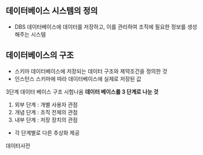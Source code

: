 ## 데이터베이스 시스템의 정의
- DBS 
	데이터베이스에 데이터를 저장하고, 이를 관리하여 조직에 필요한 정보를 생성해주는 시스템

## 데이터베이스의 구조
- 스키마
	데이터베이스에 저장되는 데이터 구조와 제약조건을 정의한 것
- 인스턴스
	스키마에 따라 데이터베이스에 실제로 저장된 값

3단계 데이터 베이스 구조
시험나옴
**데이터 베이스를 3 단계로 나눈 것**
1) 외부 단계 : 개별 사용자 관점
2) 개념 단계 : 조직 전체의 관점
3) 내부 단계 : 저장 장치의 관점
- 각 단계별로 다른 추상화 제공

데이터사전

